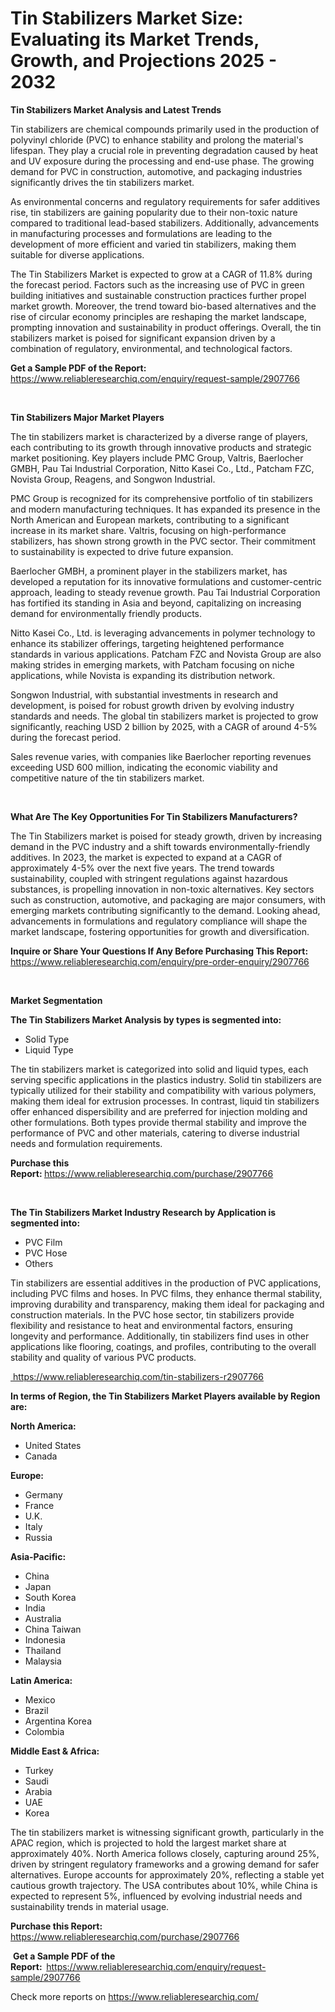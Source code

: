 <p><h1>Tin Stabilizers Market Size: Evaluating its Market Trends, Growth, and Projections 2025 - 2032</h1></p><p><strong>Tin Stabilizers Market Analysis and Latest Trends</strong></p>
<p><p>Tin stabilizers are chemical compounds primarily used in the production of polyvinyl chloride (PVC) to enhance stability and prolong the material's lifespan. They play a crucial role in preventing degradation caused by heat and UV exposure during the processing and end-use phase. The growing demand for PVC in construction, automotive, and packaging industries significantly drives the tin stabilizers market.</p><p>As environmental concerns and regulatory requirements for safer additives rise, tin stabilizers are gaining popularity due to their non-toxic nature compared to traditional lead-based stabilizers. Additionally, advancements in manufacturing processes and formulations are leading to the development of more efficient and varied tin stabilizers, making them suitable for diverse applications.</p><p>The Tin Stabilizers Market is expected to grow at a CAGR of 11.8% during the forecast period. Factors such as the increasing use of PVC in green building initiatives and sustainable construction practices further propel market growth. Moreover, the trend toward bio-based alternatives and the rise of circular economy principles are reshaping the market landscape, prompting innovation and sustainability in product offerings. Overall, the tin stabilizers market is poised for significant expansion driven by a combination of regulatory, environmental, and technological factors.</p></p>
<p><strong>Get a Sample PDF of the Report:&nbsp;</strong> <a href="https://www.reliableresearchiq.com/enquiry/request-sample/2907766?utm_campaign=2282&utm_medium=2&utm_source=Github&utm_content=ia&utm_term=12032025&utm_id=tin-stabilizers">https://www.reliableresearchiq.com/enquiry/request-sample/2907766</a></p>
<p>&nbsp;</p>
<p><strong>Tin Stabilizers Major Market Players</strong></p>
<p><p>The tin stabilizers market is characterized by a diverse range of players, each contributing to its growth through innovative products and strategic market positioning. Key players include PMC Group, Valtris, Baerlocher GMBH, Pau Tai Industrial Corporation, Nitto Kasei Co., Ltd., Patcham FZC, Novista Group, Reagens, and Songwon Industrial.</p><p>PMC Group is recognized for its comprehensive portfolio of tin stabilizers and modern manufacturing techniques. It has expanded its presence in the North American and European markets, contributing to a significant increase in its market share. Valtris, focusing on high-performance stabilizers, has shown strong growth in the PVC sector. Their commitment to sustainability is expected to drive future expansion.</p><p>Baerlocher GMBH, a prominent player in the stabilizers market, has developed a reputation for its innovative formulations and customer-centric approach, leading to steady revenue growth. Pau Tai Industrial Corporation has fortified its standing in Asia and beyond, capitalizing on increasing demand for environmentally friendly products.</p><p>Nitto Kasei Co., Ltd. is leveraging advancements in polymer technology to enhance its stabilizer offerings, targeting heightened performance standards in various applications. Patcham FZC and Novista Group are also making strides in emerging markets, with Patcham focusing on niche applications, while Novista is expanding its distribution network.</p><p>Songwon Industrial, with substantial investments in research and development, is poised for robust growth driven by evolving industry standards and needs. The global tin stabilizers market is projected to grow significantly, reaching USD 2 billion by 2025, with a CAGR of around 4-5% during the forecast period. </p><p>Sales revenue varies, with companies like Baerlocher reporting revenues exceeding USD 600 million, indicating the economic viability and competitive nature of the tin stabilizers market.</p></p>
<p>&nbsp;</p>
<p><strong>What Are The Key Opportunities For Tin Stabilizers Manufacturers?</strong></p>
<p><p>The Tin Stabilizers market is poised for steady growth, driven by increasing demand in the PVC industry and a shift towards environmentally-friendly additives. In 2023, the market is expected to expand at a CAGR of approximately 4-5% over the next five years. The trend towards sustainability, coupled with stringent regulations against hazardous substances, is propelling innovation in non-toxic alternatives. Key sectors such as construction, automotive, and packaging are major consumers, with emerging markets contributing significantly to the demand. Looking ahead, advancements in formulations and regulatory compliance will shape the market landscape, fostering opportunities for growth and diversification.</p></p>
<p><strong>Inquire or Share Your Questions If Any Before Purchasing This Report:</strong> <a href="https://www.reliableresearchiq.com/enquiry/pre-order-enquiry/2907766?utm_campaign=2282&utm_medium=2&utm_source=Github&utm_content=ia&utm_term=12032025&utm_id=tin-stabilizers">https://www.reliableresearchiq.com/enquiry/pre-order-enquiry/2907766</a></p>
<p>&nbsp;</p>
<p><strong>Market Segmentation</strong></p>
<p><strong>The Tin Stabilizers Market Analysis by types is segmented into:</strong></p>
<p><ul><li>Solid Type</li><li>Liquid Type</li></ul></p>
<p><p>The tin stabilizers market is categorized into solid and liquid types, each serving specific applications in the plastics industry. Solid tin stabilizers are typically utilized for their stability and compatibility with various polymers, making them ideal for extrusion processes. In contrast, liquid tin stabilizers offer enhanced dispersibility and are preferred for injection molding and other formulations. Both types provide thermal stability and improve the performance of PVC and other materials, catering to diverse industrial needs and formulation requirements.</p></p>
<p><strong>Purchase this Report:&nbsp;</strong><a href="https://www.reliableresearchiq.com/purchase/2907766?utm_campaign=2282&utm_medium=2&utm_source=Github&utm_content=ia&utm_term=12032025&utm_id=tin-stabilizers">https://www.reliableresearchiq.com/purchase/2907766</a></p>
<p>&nbsp;</p>
<p><strong>The Tin Stabilizers Market Industry Research by Application is segmented into:</strong></p>
<p><ul><li>PVC Film</li><li>PVC Hose</li><li>Others</li></ul></p>
<p><p>Tin stabilizers are essential additives in the production of PVC applications, including PVC films and hoses. In PVC films, they enhance thermal stability, improving durability and transparency, making them ideal for packaging and construction materials. In the PVC hose sector, tin stabilizers provide flexibility and resistance to heat and environmental factors, ensuring longevity and performance. Additionally, tin stabilizers find uses in other applications like flooring, coatings, and profiles, contributing to the overall stability and quality of various PVC products.</p></p>
<p><a href="https://www.reliableresearchiq.com/tin-stabilizers-r2907766?utm_campaign=2282&utm_medium=2&utm_source=Github&utm_content=ia&utm_term=12032025&utm_id=tin-stabilizers">&nbsp;https://www.reliableresearchiq.com/tin-stabilizers-r2907766</a></p>
<p><strong>In terms of Region, the Tin Stabilizers Market Players available by Region are:</strong></p>
<p>
    <p> <strong> North America: </strong>
        <ul>
            <li>United States</li>
            <li>Canada</li>
        </ul>
        </p> 
    <p> <strong> Europe: </strong>
        <ul>
            <li>Germany</li>
            <li>France</li>
            <li>U.K.</li>
            <li>Italy</li>
            <li>Russia</li>
        </ul>
        </p> 
    <p> <strong> Asia-Pacific: </strong>
        <ul>
            <li>China</li>
            <li>Japan</li>
            <li>South Korea</li>
            <li>India</li>
            <li>Australia</li>
            <li>China Taiwan</li>
            <li>Indonesia</li>
            <li>Thailand</li>
            <li>Malaysia</li>
        </ul>
        </p> 
    <p> <strong> Latin America: </strong>
        <ul>
            <li>Mexico</li>
            <li>Brazil</li>
            <li>Argentina Korea</li>
            <li>Colombia</li>
        </ul>
        </p> 
    <p> <strong> Middle East & Africa: </strong>
        <ul>
            <li>Turkey</li>
            <li>Saudi</li>
            <li>Arabia</li>
            <li>UAE</li>
            <li>Korea</li>
        </ul>
    </p>
    </p>
<p><p>The tin stabilizers market is witnessing significant growth, particularly in the APAC region, which is projected to hold the largest market share at approximately 40%. North America follows closely, capturing around 25%, driven by stringent regulatory frameworks and a growing demand for safer alternatives. Europe accounts for approximately 20%, reflecting a stable yet cautious growth trajectory. The USA contributes about 10%, while China is expected to represent 5%, influenced by evolving industrial needs and sustainability trends in material usage.</p></p>
<p><strong>Purchase this Report: </strong><a href="https://www.reliableresearchiq.com/purchase/2907766?utm_campaign=2282&utm_medium=2&utm_source=Github&utm_content=ia&utm_term=12032025&utm_id=tin-stabilizers">https://www.reliableresearchiq.com/purchase/2907766</a></p>
<p>&nbsp;<strong>Get a Sample PDF of the Report:&nbsp;&nbsp;</strong><a href="https://www.reliableresearchiq.com/enquiry/request-sample/2907766?utm_campaign=2282&utm_medium=2&utm_source=Github&utm_content=ia&utm_term=12032025&utm_id=tin-stabilizers">https://www.reliableresearchiq.com/enquiry/request-sample/2907766</a></p>
<p><strong></strong></p>
<p>Check more reports on <a href="https://www.reliableresearchiq.com/?utm_campaign=2282&utm_medium=2&utm_source=Github&utm_content=ia&utm_term=12032025&utm_id=tin-stabilizers">https://www.reliableresearchiq.com/</a></p>